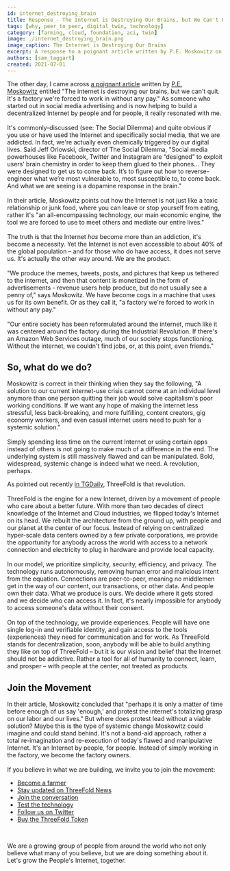 ```yaml
---
id: internet_destroying_brain
title: Response - The Internet is Destroying Our Brains, but We Can't Quit
tags: [why, peer_to_peer, digital_twin, technology]
category: [farming, cloud, foundation, aci, twin]
image: ./internet_destroying_brain.png
image_caption: The Internet is Destroying Our Brains
excerpt: A response to a poignant article written by P.E. Moskowitz on the dangers of today's Internet.
authors: [sam_taggart]
created: 2021-07-01
---
```


The other day, I came across [a poignant article](https://www.businessinsider.in/tech/news/the-internet-is-destroying-our-brains-but-we-cant-quit-its-a-factory-were-forced-to-work-in-without-any-pay-/articleshow/83666612.cms?utm_source=copy-link&utm_medium=referral&utm_campaign=Click_through_social_share) written by [P.E. Moskowitz](https://twitter.com/_pem_pem) entitled "The internet is destroying our brains, but we can't quit. It's a factory we're forced to work in without any pay." As someone who started out in social media advertising and is now helping to build a decentralized Internet by people and for people, it really resonated with me.
<br/>
<br/>
It's commonly-discussed (see: The Social Dilemma) and quite obvious if you use or have used the Internet and specifically social media, that we are addicted. In fact, we're actually even chemically triggered by our digital lives. Said Jeff Orlowski, director of The Social Dilemma, "Social media powerhouses like Facebook, Twitter and Instagram are “designed” to exploit users’ brain chemistry in order to keep them glued to their phones... They were designed to get us to come back. It’s to figure out how to reverse-engineer what we’re most vulnerable to, most susceptible to, to come back. And what we are seeing is a dopamine response in the brain."
<br/>
<br/>
In their article, Moskowitz points out how the Internet is not just like a toxic relationship or junk food, where you can leave or stop yourself from eating, rather it's "an all-encompassing technology, our main economic engine, the tool we are forced to use to meet others and mediate our entire lives."
<br/>
<br/>
The truth is that the Internet *has* become more than an addiction, it's become a necessity. Yet the Internet is not even accessible to about 40% of the global population – and for those who do have access, it does not serve us. It's actually the other way around. We are the product.
<br/>
<br/>
"We produce the memes, tweets, posts, and pictures that keep us tethered to the internet, and then that content is monetized in the form of advertisements - revenue users help produce, but do not usually see a penny of," says Moskowitz. We have become cogs in a machine that uses us for its own benefit. Or as they call it, "a factory we're forced to work in without any pay."
<br/>
<br/>
"Our entire society has been reformulated around the internet, much like it was centered around the factory during the Industrial Revolution. If there's an Amazon Web Services outage, much of our society stops functioning. Without the internet, we couldn't find jobs, or, at this point, even friends."

## So, what do we do?

Moskowitz is correct in their thinking when they say the following, "A solution to our current internet-use crisis cannot come at an individual level anymore than one person quitting their job would solve capitalism's poor working conditions. If we want any hope of making the internet less stressful, less back-breaking, and more fulfilling, content creators, gig economy workers, and even casual internet users need to push for a systemic solution."
<br/>
<br/>
Simply spending less time on the current Internet or using certain apps instead of others is not going to make much of a difference in the end. The underlying system is still massively flawed and can be manipulated. Bold, widespread, systemic change is indeed what we need. A revolution, perhaps.
<br/>

As pointed out recently [in TGDaily](https://tgdaily.com/web/6-dfinity-threefold-are-leading-an-internet-decentralization-revolution/), ThreeFold is that revolution.
<br/>
<br/>
ThreeFold is the engine for a new Internet, driven by a movement of people who care about a better future. With more than two decades of direct knowledge of the Internet and Cloud industries, we flipped today's Internet on its head. We rebuilt the architecture from the ground up, with people and our planet at the center of our focus. Instead of relying on centralized hyper-scale data centers owned by a few private corporations, we provide the opportunity for anybody across the world with access to a network connection and electricity to plug in hardware and provide local capacity.
<br/>
<br/>
In our model, we prioritize simplicity, security, efficiency, and privacy. The technology runs autonomously, removing human error and malicious intent from the equation. Connections are peer-to-peer, meaning no middlemen get in the way of our content, our transactions, or other data. And people own their data. What we produce is ours. We decide where it gets stored and we decide who can access it. In fact, it's nearly impossible for anybody to access someone's data without their consent.
<br/>
<br/>
On top of the technology, we provide experiences. People will have one single log-in and verifiable identity, and gain access to the tools (experiences) they need for communication and for work. As ThreeFold stands for decentralization, soon, anybody will be able to build anything they like on top of ThreeFold – but it is our vision and belief that the Internet should not be addictive. Rather a tool for all of humanity to connect, learn, and prosper – with people at the center, not treated as products.

## Join the Movement

In their article, Moskowitz concluded that "perhaps it is only a matter of time before enough of us say 'enough,' and protest the internet's totalizing grasp on our labor and our lives." But where does protest lead without a viable solution? Maybe this is the type of systemic change Moskowitz could imagine and could stand behind. It's not a band-aid approach, rather a total re-imagination and re-execution of today's flawed and manipulative Internet. It's an Internet by people, for people. Instead of simply working in the factory, we become the factory owners.
<br/>
<br/>
If you believe in what we are building, we invite you to join the movement:
<br/>

- [Become a farmer](https://threefold.io/farming)
- [Stay updated on ThreeFold News](https://t.me/threefoldnews)
- [Join the conversation](https://t.me/threefold)
- [Test the technology](https://t.me/threefoldtesting)
- [Follow us on Twitter](https://twitter.com/threefold_io)
- [Buy the ThreeFold Token](https://wiki.threefold.io/#/threefold__how_to_buy_and_sell)
<br/>

We are a growing group of people from around the world who not only believe what many of you believe, but we are doing something about it. Let's grow the People's Internet, together.

